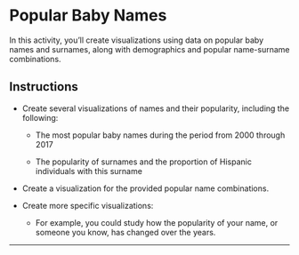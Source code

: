# Popular Baby Names

In this activity, you’ll create visualizations using data on popular baby names and surnames, along with demographics and popular name-surname combinations.

## Instructions

* Create several visualizations of names and their popularity, including the following:

  * The most popular baby names during the period from 2000 through 2017

  * The popularity of surnames and the proportion of Hispanic individuals with this surname

* Create a visualization for the provided popular name combinations.

* Create more specific visualizations:

  * For example, you could study how the popularity of your name, or someone you know, has changed over the years.

---
